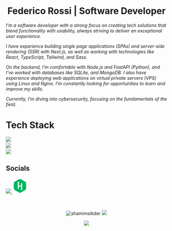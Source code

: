 <div align="center">
	<h1>Federico Rossi | Software Developer</h1>
</div>


<p><em>
I’m a software developer with a strong focus on creating tech solutions that blend functionality with usability, always striving to deliver an exceptional user experience.

I have experience building single page applications (SPAs) and server-side rendering (SSR) with Next.js, as well as working with technologies like React, TypeScript, Tailwind, and Sass.

On the backend, I’m comfortable with Node.js and FastAPI (Python), and I’ve worked with databases like SQLite, and MongoDB. I also have experience deploying web applications on virtual private servers (VPS) using Linux and Nginx. I’m constantly looking for opportunities to learn and improve my skills.

Currently, I’m diving into cybersecurity, focusing on the fundamentals of the field.
</em></p>

<h1 align="left">Tech Stack</h1>

<div>
	<a href="https://skillicons.dev">
		<img src="https://skillicons.dev/icons?i=react,nextjs,js,ts,sass,tailwind" />
	</a>
</div>
<div>
	<a href="https://skillicons.dev">
		<img src="https://skillicons.dev/icons?i=py,fastapi,nodejs,mongodb,prisma" />
	</a>
</div>
<div>
	<a href="https://skillicons.dev">
		<img src="https://skillicons.dev/icons?i=linux,bash,git,jest,aws,figma" />
	</a>
</div>


<div align="left">
  <h2 align="left">Socials</h2>
  <a href="https://www.linkedin.com/in/fede-hide-4a8209265/" target="_blank">
	  <img src="https://skillicons.dev/icons?i=linkedin" />
  </a>
  <a href="https://www.hackerrank.com/profile/FedeHide" target="_blank">
    <img src="https://raw.githubusercontent.com/FedeHide/FedeHide/main/assets/hackerrank-icon.png" />
  </a>
</div>

<br>
<br>


<p align="center"><img width="45%" src="https://github-readme-streak-stats.herokuapp.com/?user=FedeHide&theme=gotham&show_icons=true" alt="shamimsikder"/>
<img width="45%" src="https://github-readme-stats-ten-gilt.vercel.app/api?username=FedeHide&show_icons=true&theme=gotham"/>
</p>

<p align="center"><img  width="45%" src="https://github-readme-stats-ten-gilt.vercel.app/api/top-langs/?username=FedeHide&theme=gotham"/>
</p>

